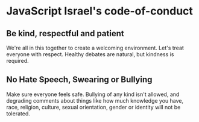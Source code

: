 # JavaScript Israel's code-of-conduct

## Be kind, respectful and patient
We're all in this together to create a welcoming environment. Let's treat everyone with respect. Healthy debates are natural, but kindness is required.

## No Hate Speech, Swearing or Bullying
Make sure everyone feels safe. Bullying of any kind isn't allowed, and degrading comments about things like how much knowledge you have, race, religion, culture, sexual orientation, gender or identity will not be tolerated.
